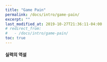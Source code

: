 ```yaml
---
title: "Game Pain"
permalink: /docs/intro/game-pain/
excerpt: ""
last_modified_at: 2019-10-27T21:36:11-04:00
# redirect_from:
#   - /docs/intro/game-pain/
toc: true
---
```


#### 실력의 역설